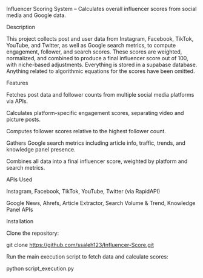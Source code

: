 Influencer Scoring System – Calculates overall influencer scores from social media and Google data.

Description

This project collects post and user data from Instagram, Facebook, TikTok, YouTube, and Twitter, as well as Google search metrics, to compute engagement, follower, and search scores. 
These scores are weighted, normalized, and combined to produce a final influencer score out of 100, with niche-based adjustments. Everything is stored in a supabase database. 
Anything related to algorithmic equations for the scores have been omitted. 

Features

Fetches post data and follower counts from multiple social media platforms via APIs.

Calculates platform-specific engagement scores, separating video and picture posts.

Computes follower scores relative to the highest follower count.

Gathers Google search metrics including article info, traffic, trends, and knowledge panel presence.

Combines all data into a final influencer score, weighted by platform and search metrics.

APIs Used

Instagram, Facebook, TikTok, YouTube, Twitter (via RapidAPI)

Google News, Ahrefs, Article Extractor, Search Volume & Trend, Knowledge Panel APIs

Installation

Clone the repository:

git clone https://github.com/ssaleh123/Influencer-Score.git

Run the main execution script to fetch data and calculate scores:

python script_execution.py
